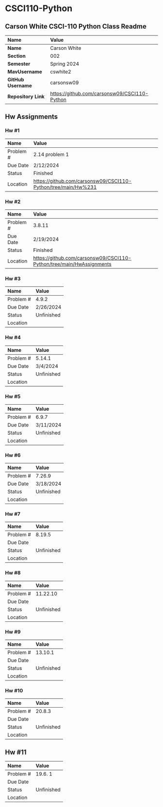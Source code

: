 # CSCI110-Python

## Carson White CSCI-110 Python Class Readme

| Name | Value |
| :--- | :--- |
| **Name** | Carson White |
| **Section** | 002 |
| **Semester** | Spring 2024 |
| **MavUsername** | cswhite2 |
| **GitHub Username** | carsonsw09 |
| **Repository Link** | https://github.com/carsonsw09/CSCI110-Python |

## Hw Assignments 

### Hw #1

| Name | Value |
| :--- | :--- |
| Problem # | 2.14 problem 1 |
| Due Date | 2/12/2024 |
| Status | Finished |
| Location | https://github.com/carsonsw09/CSCI110-Python/tree/main/Hw%231 |

### Hw #2

| Name | Value |
| :--- | :--- |
| Problem # | 3.8.11 |
| Due Date | 2/19/2024 |
| Status | Finished |
| Location | https://github.com/carsonsw09/CSCI110-Python/tree/main/HwAssignments |

### Hw #3

| Name | Value |
| :--- | :--- |
| Problem # | 4.9.2 |
| Due Date | 2/26/2024 |
| Status | Unfinished |
| Location |

### Hw #4

| Name | Value |
| :--- | :--- |
| Problem # | 5.14.1 |
| Due Date | 3/4/2024 |
| Status | Unfinished |
| Location |

### Hw #5

| Name | Value |
| :--- | :--- | 
| Problem # | 6.9.7 |
| Due Date | 3/11/2024 |
| Status | Unfinished |
| Location |

### Hw #6

| Name | Value |
| :--- | :--- |
| Problem # | 7.26.9 |
| Due Date | 3/18/2024 |
| Status | Unfinished |
| Location |

### Hw #7

| Name | Value |
| :--- | :--- |
| Problem # | 8.19.5 |
| Due Date |
| Status | Unfinished |
| Location |

### Hw #8

| Name | Value |
| :--- | :--- |
| Problem # | 11.22.10 |
| Due Date |
| Status | Unfinished |
| Location |

### Hw #9

| Name | Value |
| :--- | :--- |
| Problem # | 13.10.1 |
| Due Date |
| Status | Unfinished |
| Location |

### Hw #10

| Name | Value |
| :--- | :--- |
| Problem # | 20.8.3 |
| Due Date |
| Status | Unfinished |
| Location |

## Hw #11

| Name | Value |
| :--- | :--- |
| Problem # | 19.6. 1 |
| Due Date |
| Status | Unfinished |
| Location |


